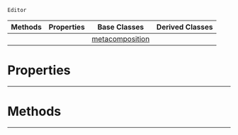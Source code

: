  `Editor`

|Methods|Properties|Base Classes|Derived Classes|
|---|---|---|---|
| | |[metacomposition](https://github.com/ArendDanielek/ZeroDocsTest/blob/master/code_reference/class_reference/metacomposition.markdown)| |


 #  Properties


---  
 #  Methods


---  
 
  
  
  
  
  
  
  

 